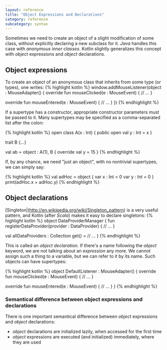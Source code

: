 ```yaml
---
layout: reference
title: "Object Expressions and Declarations"
category: reference
subcategory: syntax
---
```


Sometimes we need to create an object of a slight modification of some class, without explicitly declaring a new subclass for it. *Java* handles this case with *anonymous inner classes*.
Kotlin slightly generalizes this concept with *object* expressions and *object* declarations.

## Object expressions

To create an object of an anonymous class that inherits from some type (or types), one writes:
{% highlight kotlin %}
window.addMouseListener(object : MouseAdapter() {
  override fun mouseClicked(e : MouseEvent) {
    // ...
  }

  override fun mouseEntered(e : MouseEvent) {
    // ...
  }
})
{% endhighlight %}

If a  supertype has a constructor, appropriate constructor parameters must be passed to it. Many supertypes may be specified as a comma-separated list after the colon:


{% highlight kotlin %}
open class A(x : Int) {
  public open val y : Int = x
}

trait B {...}

val ab = object : A(1), B {
  override val y = 15
}
{% endhighlight %}

If, by any chance, we need "just an object", with no nontrivial supertypes, we can simply say:

{% highlight kotlin %}
val adHoc = object {
  var x : Int = 0
  var y : Int = 0
}
print(adHoc.x + adHoc.y)
{% endhighlight %}

## Object declarations

[Singleton|(http://en.wikipedia.org/wiki/Singleton_pattern) is a very useful pattern, and Kotlin (after *Scala*) makes it easy to declare singletons:
{% highlight kotlin %}
object DataProviderManager {
  fun registerDataProvider(provider : DataProvider) {
    // ...
  }

  val allDataProviders : Collection<DataProvider>
    get() = // ...
}
{% endhighlight %}

This is called an *object declaration*. If there's a name following the *object* keyword, we are not talking about an _expression_ any more. We cannot assign such a thing to a variable, but we can refer to it by its name. Such objects can have supertypes:

{% highlight kotlin %}
object DefaultListener : MouseAdapter() {
  override fun mouseClicked(e : MouseEvent) {
    // ...
  }

  override fun mouseEntered(e : MouseEvent) {
    // ...
  }
}
{% endhighlight %}


### Semantical difference between object expressions and declarations

There is one important semantical difference between *object* expressions and *object* declarations:
* *object* declarations are initialized lazily, when accessed for the first time
* *object* expressions are executed (and initialized) immediately, where they are used


